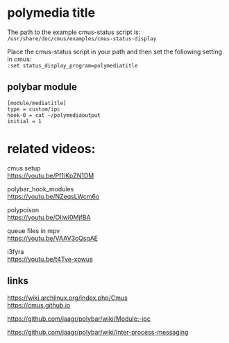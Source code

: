 # polymedia title

The path to the example cmus-status script is:  
`/usr/share/doc/cmus/examples/cmus-status-display`

Place the cmus-status script in your path and then set the following setting in cmus:  
`:set status_display_program=polymediatitle`  


## polybar module

``` text
[module/mediatitle]
type = custom/ipc
hook-0 = cat ~/polymediaoutput
initial = 1
```

# related videos:

cmus setup  
https://youtu.be/Pf1iKpZN1DM  

polybar_hook_modules  
https://youtu.be/NZeqsLWcm6o  

polypoison  
https://youtu.be/OIjwl0MjfBA  

queue files in mpv  
https://youtu.be/VAAV3cQsqAE  

i3fyra  
https://youtu.be/t4Tve-xpwus  


## links
https://wiki.archlinux.org/index.php/Cmus  
https://cmus.github.io  

https://github.com/jaagr/polybar/wiki/Module:-ipc  

https://github.com/jaagr/polybar/wiki/Inter-process-messaging
